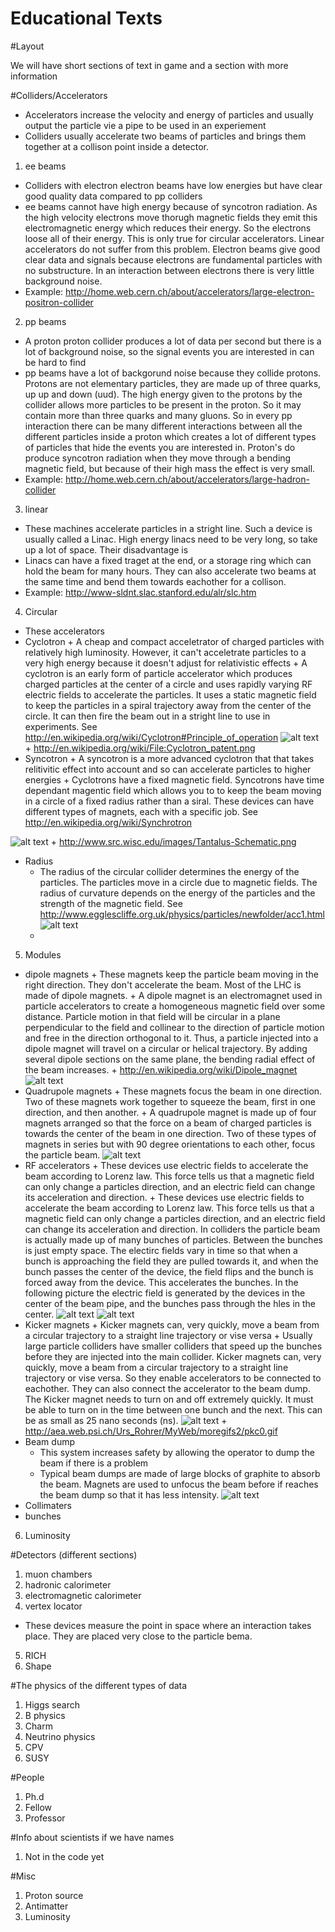 Educational Texts
=================

#Layout

We will have short sections of text in game and a section with more information

#Colliders/Accelerators

* Accelerators increase the velocity and energy of particles and usually output the particle vie a pipe to be used in an experiement
* Colliders usually accelerate two beams of particles and brings them together at a collison point inside a detector. 
1. ee beams
 * Colliders with electron electron beams have low energies but have clear good quality data compared to pp colliders
 * ee beams cannot have high energy because of syncotron radiation. As the high velocity electrons move thorugh magnetic fields they emit this electromagnetic energy which reduces their energy. So the electrons loose all of their energy. This is only true for circular accelerators. Linear accelerators do not suffer from this problem. Electron beams give good clear data and signals because electrons are fundamental particles with no substructure. In an interaction between electrons there is very little background noise.
 * Example: http://home.web.cern.ch/about/accelerators/large-electron-positron-collider
2. pp beams
 * A proton proton collider produces a lot of data per second but there is a lot of background noise, so the signal events you are interested in can be hard to find
 * pp beams have a lot of backgorund noise because they collide protons. Protons are not elementary particles, they are made up of three quarks, up up and down (uud). The high energy given to the protons by the collider allows more particles to be present in the proton. So it may contain more than three quarks and many gluons. So in every pp interaction there can be many different interactions between all the different particles inside a proton which creates a lot of different types of particles that hide the events you are interested in. Proton's do produce syncotron radiation when they move through a bending magnetic field, but because of their high mass the effect is very small.
 * Example: http://home.web.cern.ch/about/accelerators/large-hadron-collider
3. linear
 * These machines accelerate particles in a stright line. Such a device is usually called a Linac. High energy linacs need to be very long, so take up a lot of space. Their disadvantage is 
 * Linacs can have a fixed traget at the end, or a storage ring which can hold the beam for many hours. They can also accelerate two beams at the same time and bend them towards eachother for a collison.
 * Example: http://www-sldnt.slac.stanford.edu/alr/slc.htm
4. Circular
 * These accelerators 
 * Cyclotron
    	+ A cheap and compact acceletrator of charged particles with relatively high luminosity. However, it can't acceletrate particles to a very high energy because it doesn't adjust for relativistic effects 
    	+ A cyclotron is an early form of particle accelerator which produces charged particles at the center of a circle and uses rapidly varying RF electric fields to accelerate the particles. It uses a static magnetic field to keep the particles in a spiral trajectory away from the center of the circle. It can then fire the beam out in a stright line to use in experiments. See http://en.wikipedia.org/wiki/Cyclotron#Principle_of_operation
![alt text](/img/Cyclotron_patent.png "Cyclotron Schematic")
    	+ http://en.wikipedia.org/wiki/File:Cyclotron_patent.png
 * Syncotron
    	+ A syncotron is a more advanced cyclotron that that takes relitivitic effect into account and so can accelerate particles to higher energies
    	+ Cyclotrons have a fixed magnetic field. Syncotrons have time dependant magentic field which allows you to to keep the beam moving in a circle of a fixed radius rather than a siral. These devices can have different types of magnets, each with a specific job. See http://en.wikipedia.org/wiki/Synchrotron

![alt text](/img/Syncotron.png "Syncotron Schematic")
    	+ http://www.src.wisc.edu/images/Tantalus-Schematic.png
 * Radius
 	+ The radius of the circular collider determines the energy of the particles. The particles move in a circle due to magnetic fields. The radius of curvature depends on the energy of the particles and the strength of the magnetic field. See http://www.egglescliffe.org.uk/physics/particles/newfolder/acc1.html
 ![alt text](/img/Radius.png "LHC Schematic")
 	+ 
 	
5. Modules
 * dipole magnets
    	+ These magnets keep the particle beam moving in the right direction. They don't accelerate the beam. Most of the LHC is made of dipole magnets.
    	+ A dipole magnet is an electromagnet used in particle accelerators to create a homogeneous magnetic field over some distance. Particle motion in that field will be circular in a plane perpendicular to the field and collinear to the direction of particle motion and free in the direction orthogonal to it. Thus, a particle injected into a dipole magnet will travel on a circular or helical trajectory. By adding several dipole sections on the same plane, the bending radial effect of the beam increases.
    	+ http://en.wikipedia.org/wiki/Dipole_magnet
![alt text](/img/DipoleMagnet1.png "Dipole schematic")
 * Quadrupole magnets
    	+ These magnets focus the beam in one direction. Two of these magnets work together to squeeze the beam, first in one direction, and then another.
    	+ A quadrupole magnet is made up of four magnets arranged so that the force on a beam of charged particles is towards the center of the beam in one direction. Two of these types of magnets in series but with 90 degree orientations to each other, focus the particle beam.
![alt text](/img/Quadrupole.png "Quadrupole schematic")
 * RF accelerators
    	+ These devices use electric fields to accelerate the beam according to Lorenz law. This force tells us that a magnetic field can only change a particles direction, and an electric field can change its acceleration and direction.
    	+ These devices use electric fields to accelerate the beam according to Lorenz law. This force tells us that a magnetic field can only change a particles direction, and an electric field can change its acceleration and direction. In colliders the particle beam is actually made up of many bunches of particles. Between the bunches is just empty space. The electirc fields vary in time so that when a bunch is approaching the field they are pulled towards it, and when the bunch passes the center of the device, the field flips and the bunch is forced away from the device. This accelerates the bunches. In the following picture the electric field is generated by the devices in the center of the beam pipe, and the bunches pass through the hles in the center.
![alt text](/img/Bunches.png "Bunches")
![alt text](/img/RFaccelerator.png "RF accelerator")
 * Kicker magnets
 		+ Kicker magnets can, very quickly, move a beam from a circular trajectory to a straight line trajectory or vise versa
 		+ Usually large particle colliders have smaller colliders that speed up the bunches before they are injected into the main collider. Kicker magnets can, very quickly, move a beam from a circular trajectory to a straight line trajectory or vise versa. So they enable accelerators to be connected to eachother. They can also connect the accelerator to the beam dump. The Kicker magnet needs to turn on and off extremely quickly. It must be able to turn on in the time between one bunch and the next. This can be as small as 25 nano seconds (ns). 
![alt text](/img/Kicker.png "Kicker")
		+ http://aea.web.psi.ch/Urs_Rohrer/MyWeb/moregifs2/pkc0.gif
 * Beam dump
 	* This system increases safety by allowing the operator to dump the beam if there is a problem
 	* Typical beam dumps are made of large blocks of graphite to absorb the beam. Magnets are used to unfocus the beam before if reaches the beam dump so that it has less intensity.
![alt text](/img/BeamDump.png "Beam Dump")
 * Collimaters
 * bunches
6. Luminosity

#Detectors (different sections)

1. muon chambers
2. hadronic calorimeter
3. electromagnetic calorimeter
4. vertex locator
 * These devices measure the point in space where an interaction takes place. They are placed very close to the particle bema. 
5. RICH
6. Shape
	
#The physics of the different types of data

1. Higgs search
2. B physics
3. Charm
4. Neutrino physics
5. CPV
6. SUSY

#People

1. Ph.d
2. Fellow
3. Professor

#Info about scientists if we have names
1. Not in the code yet

#Misc

1. Proton source
2. Antimatter
3. Luminosity
